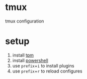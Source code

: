 # tmux
tmux configuration

# setup
1. install [tpm](https://github.com/tmux-plugins/tpm)
2. install [powershell](https://github.com/powerline/powerline)
3. use `prefix`+`i` to install plugins
4. use `prefix`+`r` to reload configures
